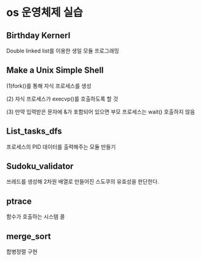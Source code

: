 # os 운영체제 실습 
<h2>Birthday Kernerl</h2>
  <p>Double linked list를 이용한 생일 모듈 프로그래밍</p>
<h2>Make a Unix Simple Shell</h2>
  <p>(1)fork()를 통해 자식 프로세스를 생성</p>
    <p>(2) 자식 프로세스가 execvp()를 호출하도록 할 것</p>
   <p> (3) 만약 입력받은 문자에 &가 포함되어 있으면 부모 프로세스는 wait() 호출하지 않음</p>
<h2>List_tasks_dfs</h2>
  <p>프로세스의 PID 데이터를 출력해주는 모듈 만들기 </p>
<h2>Sudoku_validator</h2>
  <p>쓰레드를 생성해 2차원 배열로 만들어진 스도쿠의 유효성을 판단한다.</p>
<h2>ptrace</h2>
  <p>함수가 호출하는 시스템 콜 </p>
<h2>merge_sort</h2>
  <p>합병정렬 구현</p>
